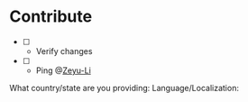 Contribute
==========
- [ ] - Verify changes
- [ ] - Ping @[Zeyu-Li](https://github.com/Zeyu-Li)

What country/state are you providing: 
Language/Localization: 
